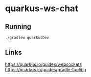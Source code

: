 # quarkus-ws-chat

## Running
```
./gradlew quarkusDev
```

## Links
https://quarkus.io/guides/websockets  
https://quarkus.io/guides/gradle-tooling  
